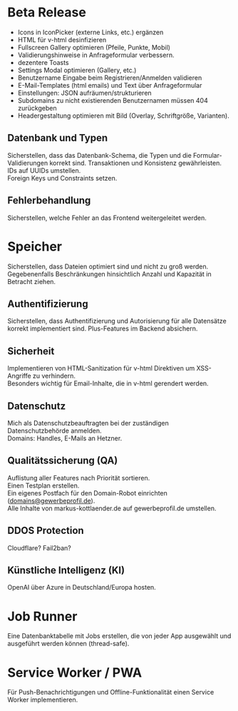 # Beta Release

- Icons in IconPicker (externe Links, etc.) ergänzen
- HTML für v-html desinfizieren
- Fullscreen Gallery optimieren (Pfeile, Punkte, Mobil)
- Validierungshinweise in Anfrageformular verbessern.
- dezentere Toasts
- Settings Modal optimieren (Gallery, etc.)
- Benutzername Eingabe beim Registrieren/Anmelden validieren
- E-Mail-Templates (html emails) und Text über Anfrageformular
- Einstellungen: JSON aufräumen/strukturieren
- Subdomains zu nicht existierenden Benutzernamen müssen 404 zurückgeben
- Headergestaltung optimieren mit Bild (Overlay, Schriftgröße, Varianten).

## Datenbank und Typen

Sicherstellen, dass das Datenbank-Schema, die Typen und die Formular-Validierungen korrekt sind.
Transaktionen und Konsistenz gewährleisten.
IDs auf UUIDs umstellen.  
Foreign Keys und Constraints setzen.

## Fehlerbehandlung

Sicherstellen, welche Fehler an das Frontend weitergeleitet werden.

# Speicher

Sicherstellen, dass Dateien optimiert sind und nicht zu groß werden.  
Gegebenenfalls Beschränkungen hinsichtlich Anzahl und Kapazität in Betracht ziehen.

## Authentifizierung

Sicherstellen, dass Authentifizierung und Autorisierung für alle Datensätze korrekt implementiert sind.
Plus-Features im Backend absichern.

## Sicherheit

Implementieren von HTML-Sanitization für v-html Direktiven um XSS-Angriffe zu verhindern.  
Besonders wichtig für Email-Inhalte, die in v-html gerendert werden.

## Datenschutz

Mich als Datenschutzbeauftragten bei der zuständigen Datenschutzbehörde anmelden.  
Domains: Handles, E-Mails an Hetzner.

## Qualitätssicherung (QA)

Auflistung aller Features nach Priorität sortieren.  
Einen Testplan erstellen.  
Ein eigenes Postfach für den Domain-Robot einrichten (domains@gewerbeprofil.de).  
Alle Inhalte von markus-kottlaender.de auf gewerbeprofil.de umstellen.

## DDOS Protection

Cloudflare? Fail2ban?

## Künstliche Intelligenz (KI)

OpenAI über Azure in Deutschland/Europa hosten.

# Job Runner

Eine Datenbanktabelle mit Jobs erstellen, die von jeder App ausgewählt und ausgeführt werden können (thread-safe).

# Service Worker / PWA

Für Push-Benachrichtigungen und Offline-Funktionalität einen Service Worker implementieren.